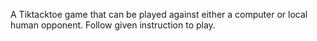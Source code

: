 A Tiktacktoe game that can be played against either a computer or local human opponent. Follow given instruction to play.